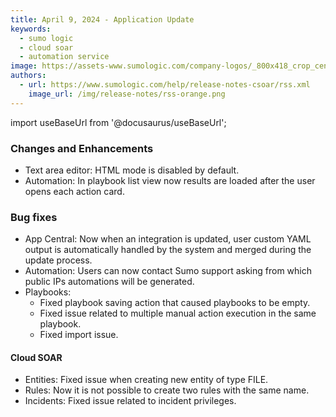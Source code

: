 ```yaml
---
title: April 9, 2024 - Application Update
keywords:
  - sumo logic
  - cloud soar
  - automation service
image: https://assets-www.sumologic.com/company-logos/_800x418_crop_center-center_82_none/SumoLogic_Preview_600x600.jpg
authors:
  - url: https://www.sumologic.com/help/release-notes-csoar/rss.xml
    image_url: /img/release-notes/rss-orange.png
---
```


import useBaseUrl from '@docusaurus/useBaseUrl';

### Changes and Enhancements
* Text area editor: HTML mode is disabled by default.
* Automation: In playbook list view now results are loaded after the user opens each action card.

### Bug fixes
* App Central: Now when an integration is updated, user custom YAML output is automatically handled by the system and merged during the update process.
* Automation: Users can now contact Sumo support asking from which public IPs automations will be generated.
* Playbooks:
  * Fixed playbook saving action that caused playbooks to be empty.
  * Fixed issue related to multiple manual action execution in the same playbook.
  * Fixed import issue.

#### Cloud SOAR
* Entities: Fixed issue when creating new entity of type FILE.
* Rules: Now it is not possible to create two rules with the same name.
* Incidents: Fixed issue related to incident privileges.
